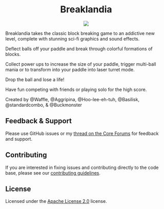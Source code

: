 <div align="center">

# Breaklandia

![](https://i.imgur.com/HspWn3J.jpeg)
</div>

Breaklandia takes the classic block breaking game to an addictive new level, complete with stunning sci-fi graphics and sound effects. 

Deflect balls off your paddle and break through colorful formations of blocks. 

Collect power ups to increase the size of your paddle, trigger multi-ball mania or to transform into your paddle into laser turret mode. 

Drop the ball and lose a life! 

Have fun competing with friends or playing solo for the high score.

Created by @Waffle, @Aggripina, @Hoo-lee-eh-tuh, @Basilisk, @standardcombo, & @Buckmonster

## Feedback & Support

Please use GitHub issues or my [thread on the Core Forums](https://forums.coregames.com) for feedback and support.

## Contributing

If you are interested in fixing issues and contributing directly to the code base, please see our [contributing guidelines](CONTRIBUTING.md).

## License

Licensed under the [Apache License 2.0](LICENSE) license.
